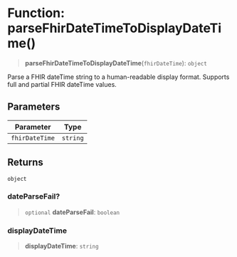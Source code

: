 # Function: parseFhirDateTimeToDisplayDateTime()

> **parseFhirDateTimeToDisplayDateTime**(`fhirDateTime`): `object`

Parse a FHIR dateTime string to a human-readable display format.
Supports full and partial FHIR dateTime values.

## Parameters

| Parameter | Type |
| ------ | ------ |
| `fhirDateTime` | `string` |

## Returns

`object`

### dateParseFail?

> `optional` **dateParseFail**: `boolean`

### displayDateTime

> **displayDateTime**: `string`
